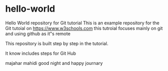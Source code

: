 # hello-world
Hello World repository for Git tutorial
This is an example repository for the Git tutoial on https://www.w3schools.com
this tutroial focuses mainly on git and using github as it"s remote

This repository is built step by step in the tutorial.

It know includes steps for Git Hub

majahar mahidi good night and happy journary
